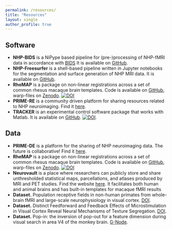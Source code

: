 ```yaml
---
permalink: /resources/
title: "Resources"
layout: single
author_profile: true
---
```


## Software
<ul>
  <li><b>NHP-BIDS</b> is a NiPype based pipeline for (pre-)processing of NHP-fMRI data in accordance with <a href="https://bids.neuroimaging.io/">BIDS</a> It is available on <a href="https://github.com/VisionandCognition/NHP-BIDS/tree/public">GitHub</a>.</li>
  <li><b>NHP-Freesurfer</b> is a shell-based pipeline written in Jupyter notebooks for the segmentation and surface generation of NHP MRI data. It is available on <a href="https://github.com/VisionandCognition/NHP-Freesurfer/tree/public">GitHub</a>.</li>
  <li><b>RheMAP</b> is a package on non-linear registrations across a set of common rhesus macaque brain templates. Code is available on <a href="https://github.com/PRIME-RE/RheMAP">GitHub</a>, warp-files on <a href="https://zenodo.org/record/3668510#.XlG2oJNKgnc">Zenodo</a>. <a href="https://doi.org/10.5281/zenodo.3668510"><img src="https://zenodo.org/badge/DOI/10.5281/zenodo.3668510.svg" alt="DOI"></a></li>
  <li><b>PRIME-RE</b> is a community driven platform for sharing resources related to NHP neuroimaging. Find it <a href="https://prime-re.github.io/">here</a>.</li>
  <li><b>TRACKER</b> is an experimental control software package that works with Matlab. It is available on <a href="https://github.com/VisionandCognition/Tracker">GitHub</a>. <a href="https://doi.org/10.5281/zenodo.6489013"><img src="https://zenodo.org/badge/DOI/10.5281/zenodo.6489014.svg" alt="DOI"></a>.</li>
</ul>

## Data
<ul>
  <li><b>PRIME-DE</b> is a platform for the sharing of NHP neuroimaging data. The future is collaborative! Find it <a href="http://fcon_1000.projects.nitrc.org/indi/indiPRIME.html">here</a>.</li>   
  <li><b>RheMAP</b> is a package on non-linear registrations across a set of common rhesus macaque brain templates. Code is available on <a href="https://github.com/PRIME-RE/RheMAP">GitHub</a>, warp-files on <a href="https://zenodo.org/record/3668510#.XlG2oJNKgnc">Zenodo</a>. <a href="https://doi.org/10.5281/zenodo.3668510"><img src="https://zenodo.org/badge/DOI/10.5281/zenodo.3668510.svg" alt="DOI"></a></li> 
  <li><b>Neurovault</b> is a place where researchers can publicly store and share unthresholded statistical maps, parcellations, and atlases produced by MRI and PET studies. Find the website <a href="https://neurovault.org/">here</a>. It facilitates both human and animal brains and has built-in templates for macaque fMRI results</li> 
  <li><b>Dataset.</b> Population receptive fields in non-human primates from whole-brain fMRI and large-scale neurophysiology in visual cortex. <a href="https://doi.org/10.12751/g-node.2j01af">DOI</a>.</li>  
  <li><b>Dataset.</b> Distinct Feedforward and Feedback Effects of Microstimulation in Visual Cortex Reveal Neural Mechanisms of Texture Segregation. <a href="https://doi.gin.g-node.org/10.12751/g-node.pgr84e/">DOI</a>.</li> 
  <li><b>Dataset.</b> Pop-in: the inversion of pop-out for a feature dimension during visual search in area V4 of the monkey brain. <a href="https://gin.g-node.org/ChrisKlink/NHP_VisualSearch_Pop-in">G-Node</a>.</li> 
</ul>
